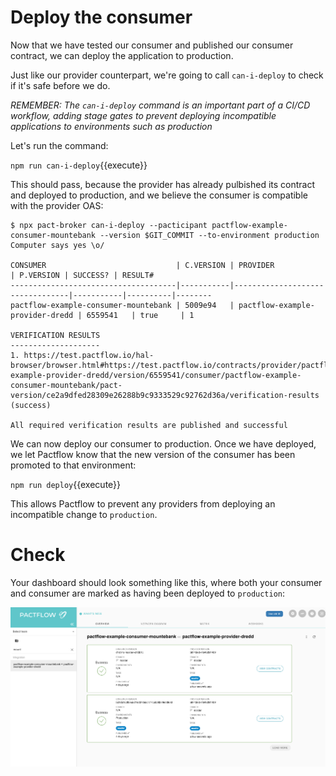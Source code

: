 # Deploy the consumer

Now that we have tested our consumer and published our consumer contract, we can deploy the application to production.

Just like our provider counterpart, we're going to call `can-i-deploy` to check if it's safe before we do.

_REMEMBER: The `can-i-deploy` command is an important part of a CI/CD workflow, adding stage gates to prevent deploying incompatible applications to environments such as production_

<!-- This diagram shows an illustrative CI/CD pipeline as it relates to our progress to date:

![consumer pipeline run](./assets/consumer-pipeline.png) -->

Let's run the command:

`npm run can-i-deploy`{{execute}}

This should pass, because the provider has already pulbished its contract and deployed to production, and we believe the consumer is compatible with the provider OAS:

```
$ npx pact-broker can-i-deploy --pacticipant pactflow-example-consumer-mountebank --version $GIT_COMMIT --to-environment production
Computer says yes \o/

CONSUMER                             | C.VERSION | PROVIDER                        | P.VERSION | SUCCESS? | RESULT#
-------------------------------------|-----------|---------------------------------|-----------|----------|--------
pactflow-example-consumer-mountebank | 5009e94   | pactflow-example-provider-dredd | 6559541   | true     | 1

VERIFICATION RESULTS
--------------------
1. https://test.pactflow.io/hal-browser/browser.html#https://test.pactflow.io/contracts/provider/pactflow-example-provider-dredd/version/6559541/consumer/pactflow-example-consumer-mountebank/pact-version/ce2a9dfed28309e26288b9c9333529c92762d36a/verification-results (success)

All required verification results are published and successful
```

We can now deploy our consumer to production. Once we have deployed, we let Pactflow know that the new version of the consumer has been promoted to that environment:

`npm run deploy`{{execute}}

This allows Pactflow to prevent any providers from deploying an incompatible change to `production`.

# Check

Your dashboard should look something like this, where both your consumer and consumer are marked as having been deployed to `production`:

![pactflow dashboard - completed](./assets/pactflow-dashboard-complete.png)
